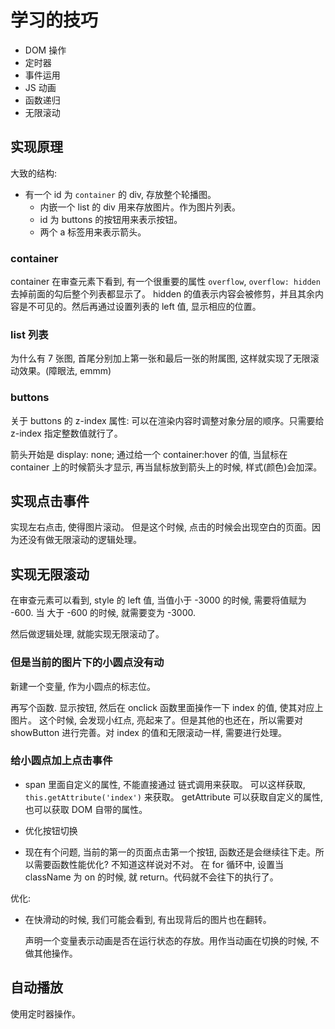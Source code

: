 # 学习的技巧
- DOM 操作
- 定时器
- 事件运用
- JS 动画
- 函数递归
- 无限滚动

## 实现原理
大致的结构:
- 有一个 id 为 `container` 的 div, 存放整个轮播图。
    - 内嵌一个 list 的 div 用来存放图片。作为图片列表。
    - id 为 buttons 的按钮用来表示按钮。
    - 两个 a 标签用来表示箭头。

### container 
container 在审查元素下看到, 有一个很重要的属性 `overflow`, `overflow: hidden` 去掉前面的勾后整个列表都显示了。 hidden 的值表示内容会被修剪，并且其余内容是不可见的。然后再通过设置列表的 left 值, 显示相应的位置。

### list 列表
为什么有 7 张图, 首尾分别加上第一张和最后一张的附属图, 这样就实现了无限滚动效果。(障眼法, emmm)

### buttons
关于 buttons 的 z-index 属性: 可以在渲染内容时调整对象分层的顺序。只需要给 z-index 指定整数值就行了。

箭头开始是 display: none; 通过给一个 container:hover 的值,  当鼠标在 container 上的时候箭头才显示, 再当鼠标放到箭头上的时候, 样式(颜色)会加深。

## 实现点击事件
实现左右点击, 使得图片滚动。 但是这个时候, 点击的时候会出现空白的页面。因为还没有做无限滚动的逻辑处理。

## 实现无限滚动
在审查元素可以看到, style 的 left 值, 当值小于 -3000 的时候, 需要将值赋为 -600. 当 大于 -600 的时候, 就需要变为 -3000.

然后做逻辑处理, 就能实现无限滚动了。

### 但是当前的图片下的小圆点没有动
新建一个变量, 作为小圆点的标志位。

再写个函数. 显示按钮, 然后在 onclick 函数里面操作一下 index 的值, 使其对应上图片。 这个时候, 会发现小红点, 亮起来了。但是其他的也还在，所以需要对 showButton 进行完善。对 index 的值和无限滚动一样, 需要进行处理。

### 给小圆点加上点击事件

- span 里面自定义的属性, 不能直接通过 链式调用来获取。 可以这样获取, `this.getAttribute('index')` 来获取。 getAttribute 可以获取自定义的属性, 也可以获取 DOM 自带的属性。

- 优化按钮切换

- 现在有个问题, 当前的第一的页面点击第一个按钮, 函数还是会继续往下走。所以需要函数性能优化? 不知道这样说对不对。 在 for 循环中, 设置当 className 为 on 的时候, 就 return。代码就不会往下的执行了。

优化:
- 在快滑动的时候, 我们可能会看到, 有出现背后的图片也在翻转。 

    声明一个变量表示动画是否在运行状态的存放。用作当动画在切换的时候, 不做其他操作。

## 自动播放
使用定时器操作。
